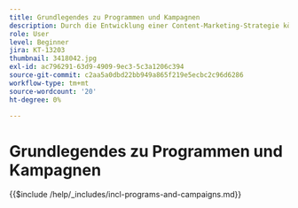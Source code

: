 ```yaml
---
title: Grundlegendes zu Programmen und Kampagnen
description: Durch die Entwicklung einer Content-Marketing-Strategie können Sie Ihre Zielgruppe gewinnen, gewinnen und ansprechen.
role: User
level: Beginner
jira: KT-13203
thumbnail: 3418042.jpg
exl-id: ac796291-63d9-4909-9ec3-5c3a1206c394
source-git-commit: c2aa5a0dbd22bb949a865f219e5ecbc2c96d6286
workflow-type: tm+mt
source-wordcount: '20'
ht-degree: 0%

---
```


# Grundlegendes zu Programmen und Kampagnen

{{$include /help/_includes/incl-programs-and-campaigns.md}}
